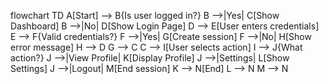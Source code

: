 flowchart TD
    A[Start] --> B{Is user logged in?}
    B -->|Yes| C[Show Dashboard]
    B -->|No| D[Show Login Page]
    D --> E[User enters credentials]
    E --> F{Valid credentials?}
    F -->|Yes| G[Create session]
    F -->|No| H[Show error message]
    H --> D
    G --> C
    C --> I[User selects action]
    I --> J{What action?}
    J -->|View Profile| K[Display Profile]
    J -->|Settings| L[Show Settings]
    J -->|Logout| M[End session]
    K --> N[End]
    L --> N
    M --> N

